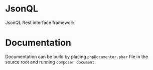 # JsonQL
JsonQL Rest interface framework

# Documentation

Documentation can be build by placing `phpDocumentor.phar` file in the source root and running `composer document`.